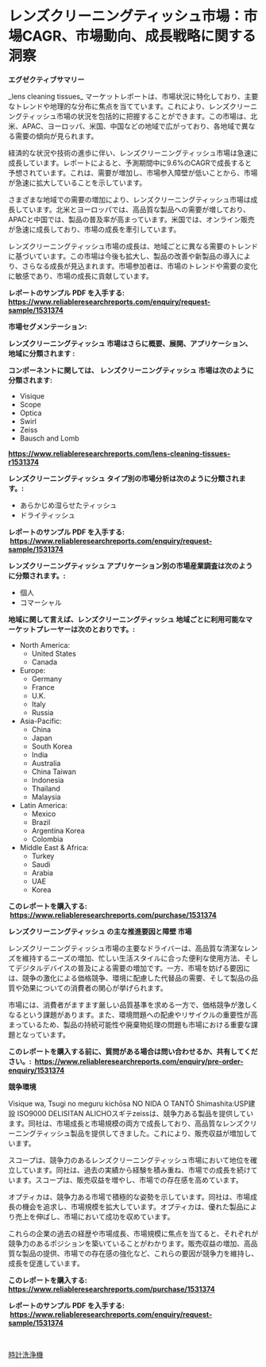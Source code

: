 <p><h1>レンズクリーニングティッシュ市場：市場CAGR、市場動向、成長戦略に関する洞察</h1></p><p><strong>エグゼクティブサマリー</strong></p>
<p><p>_lens cleaning tissues_ マーケットレポートは、市場状況に特化しており、主要なトレンドや地理的な分布に焦点を当てています。これにより、レンズクリーニングティッシュ市場の状況を包括的に把握することができます。この市場は、北米、APAC、ヨーロッパ、米国、中国などの地域で広がっており、各地域で異なる需要の傾向が見られます。</p><p>経済的な状況や技術の進歩に伴い、レンズクリーニングティッシュ市場は急速に成長しています。レポートによると、予測期間中に9.6%のCAGRで成長すると予想されています。これは、需要が増加し、市場参入障壁が低いことから、市場が急速に拡大していることを示しています。</p><p>さまざまな地域での需要の増加により、レンズクリーニングティッシュ市場は成長しています。北米とヨーロッパでは、高品質な製品への需要が増しており、APACと中国では、製品の普及率が高まっています。米国では、オンライン販売が急速に成長しており、市場の成長を牽引しています。</p><p>レンズクリーニングティッシュ市場の成長は、地域ごとに異なる需要のトレンドに基づいています。この市場は今後も拡大し、製品の改善や新製品の導入により、さらなる成長が見込まれます。市場参加者は、市場のトレンドや需要の変化に敏感であり、市場の成長に貢献しています。</p></p>
<p><strong>レポートのサンプル PDF を入手する: <a href="https://www.reliableresearchreports.com/enquiry/request-sample/1531374">https://www.reliableresearchreports.com/enquiry/request-sample/1531374</a></strong></p>
<p><strong>市場セグメンテーション:</strong></p>
<p><strong> レンズクリーニングティッシュ 市場はさらに概要、展開、アプリケーション、地域に分類されます :</strong></p>
<p><strong>コンポーネントに関しては、 レンズクリーニングティッシュ 市場は次のように分類されます: &nbsp;</strong></p>
<p><ul><li>Visique</li><li>Scope</li><li>Optica</li><li>Swirl</li><li>Zeiss</li><li>Bausch and Lomb</li></ul></p>
<p><strong><a href="https://www.reliableresearchreports.com/lens-cleaning-tissues-r1531374">https://www.reliableresearchreports.com/lens-cleaning-tissues-r1531374</a></strong></p>
<p><strong> レンズクリーニングティッシュ タイプ別の市場分析は次のように分類されます。:</strong></p>
<p><ul><li>あらかじめ湿らせたティッシュ</li><li>ドライティッシュ</li></ul></p>
<p><strong>レポートのサンプル PDF を入手する: &nbsp;<a href="https://www.reliableresearchreports.com/enquiry/request-sample/1531374">https://www.reliableresearchreports.com/enquiry/request-sample/1531374</a></strong></p>
<p><strong> レンズクリーニングティッシュ アプリケーション別の市場産業調査は次のように分類されます。:</strong></p>
<p><ul><li>個人</li><li>コマーシャル</li></ul></p>
<p><strong>地域に関して言えば、レンズクリーニングティッシュ 地域ごとに利用可能なマーケットプレーヤーは次のとおりです。:</strong></p>
<p><ul>
    <li>
        North America:
        <ul>
            <li>United States</li>
            <li>Canada</li>
        </ul>
    </li>
    <li>
        Europe:
        <ul>
            <li>Germany</li>
            <li>France</li>
            <li>U.K.</li>
            <li>Italy</li>
            <li>Russia</li>
        </ul>
    </li>
    <li>
        Asia-Pacific:
        <ul>
            <li>China</li>
            <li>Japan</li>
            <li>South Korea</li>
            <li>India</li>
            <li>Australia</li>
            <li>China Taiwan</li>
            <li>Indonesia</li>
            <li>Thailand</li>
            <li>Malaysia</li>
        </ul>
    </li>
    <li>
        Latin America:
        <ul>
            <li>Mexico</li>
            <li>Brazil</li>
            <li>Argentina Korea</li>
            <li>Colombia</li>
        </ul>
    </li>
    <li>
        Middle East & Africa:
        <ul>
            <li>Turkey</li>
            <li>Saudi</li>
            <li>Arabia</li>
            <li>UAE</li>
            <li>Korea</li>
        </ul>
    </li>
    </ul></p>
<p><strong>このレポートを購入する: &nbsp;<a href="https://www.reliableresearchreports.com/purchase/1531374">https://www.reliableresearchreports.com/purchase/1531374</a></strong></p>
<p><strong>レンズクリーニングティッシュ の主な推進要因と障壁 市場</strong></p>
<p><p>レンズクリーニングティッシュ市場の主要なドライバーは、高品質な清潔なレンズを維持するニーズの増加、忙しい生活スタイルに合った便利な使用方法、そしてデジタルデバイスの普及による需要の増加です。一方、市場を妨げる要因には、競争の激化による価格競争、環境に配慮した代替品の需要、そして製品の品質や効果についての消費者の関心が挙げられます。</p><p>市場には、消費者がますます厳しい品質基準を求める一方で、価格競争が激しくなるという課題があります。また、環境問題への配慮やリサイクルの重要性が高まっているため、製品の持続可能性や廃棄物処理の問題も市場における重要な課題となっています。</p></p>
<p><strong>このレポートを購入する前に、質問がある場合は問い合わせるか、共有してください。:&nbsp; <a href="https://www.reliableresearchreports.com/enquiry/pre-order-enquiry/1531374">https://www.reliableresearchreports.com/enquiry/pre-order-enquiry/1531374</a></strong></p>
<p><strong>競争環境</strong></p>
<p><p>Visique wa, Tsugi no meguru kichōsa NO NIDA O TANTŌ Shimashita:USP建設 ISO9000 DELISITAN ALICHOスギテzeissは、競争力ある製品を提供しています。同社は、市場成長と市場規模の両方で成長しており、高品質なレンズクリーニングティッシュ製品を提供してきました。これにより、販売収益が増加しています。</p><p>スコープは、競争力のあるレンズクリーニングティッシュ市場において地位を確立しています。同社は、過去の実績から経験を積み重ね、市場での成長を続けています。スコープは、販売収益を増やし、市場での存在感を高めています。</p><p>オプティカは、競争力ある市場で積極的な姿勢を示しています。同社は、市場成長の機会を追求し、市場規模を拡大しています。オプティカは、優れた製品により売上を伸ばし、市場において成功を収めています。</p><p>これらの企業の過去の経歴や市場成長、市場規模に焦点を当てると、それぞれが競争力のあるポジションを築いていることがわかります。販売収益の増加、高品質な製品の提供、市場での存在感の強化など、これらの要因が競争力を維持し、成長を促進しています。</p></p>
<p><strong>このレポートを購入する: &nbsp; <a href="https://www.reliableresearchreports.com/purchase/1531374">https://www.reliableresearchreports.com/purchase/1531374</a></strong></p>
<p><strong>レポートのサンプル PDF を入手する: &nbsp;<a href="https://www.reliableresearchreports.com/enquiry/request-sample/1531374">https://www.reliableresearchreports.com/enquiry/request-sample/1531374</a></strong><strong></strong></p>
<p>&nbsp;</p>
<p><p><a href="https://github.com/Sophiaard2003/Market-Research-Report-List-1/blob/main/231935221808.md">時計洗浄機</a></p></p>
